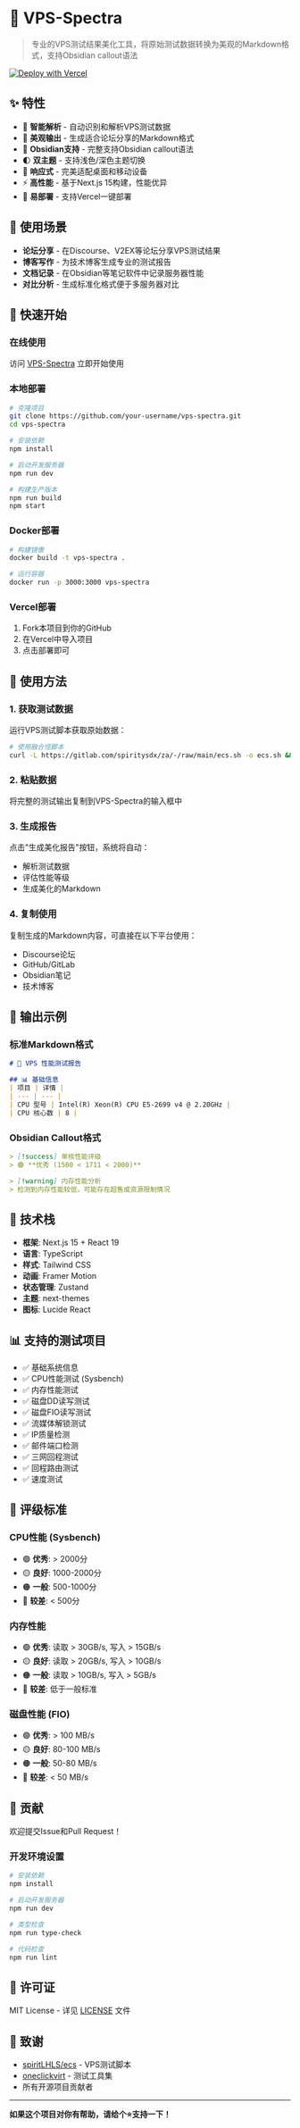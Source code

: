 # 🚀 VPS-Spectra

> 专业的VPS测试结果美化工具，将原始测试数据转换为美观的Markdown格式，支持Obsidian callout语法

[![Deploy with Vercel](https://vercel.com/button)](https://vercel.com/new/clone?repository-url=https://github.com/your-username/vps-spectra)

## ✨ 特性

- 🎯 **智能解析** - 自动识别和解析VPS测试数据
- 🎨 **美观输出** - 生成适合论坛分享的Markdown格式
- 📝 **Obsidian支持** - 完整支持Obsidian callout语法
- 🌓 **双主题** - 支持浅色/深色主题切换
- 📱 **响应式** - 完美适配桌面和移动设备
- ⚡ **高性能** - 基于Next.js 15构建，性能优异
- 🔧 **易部署** - 支持Vercel一键部署

## 🎯 使用场景

- **论坛分享** - 在Discourse、V2EX等论坛分享VPS测试结果
- **博客写作** - 为技术博客生成专业的测试报告
- **文档记录** - 在Obsidian等笔记软件中记录服务器性能
- **对比分析** - 生成标准化格式便于多服务器对比

## 🚀 快速开始

### 在线使用

访问 [VPS-Spectra](https://vps-spectra.vercel.app) 立即开始使用

### 本地部署

```bash
# 克隆项目
git clone https://github.com/your-username/vps-spectra.git
cd vps-spectra

# 安装依赖
npm install

# 启动开发服务器
npm run dev

# 构建生产版本
npm run build
npm start
```

### Docker部署

```bash
# 构建镜像
docker build -t vps-spectra .

# 运行容器
docker run -p 3000:3000 vps-spectra
```

### Vercel部署

1. Fork本项目到你的GitHub
2. 在Vercel中导入项目
3. 点击部署即可

## 📖 使用方法

### 1. 获取测试数据

运行VPS测试脚本获取原始数据：

```bash
# 使用融合怪脚本
curl -L https://gitlab.com/spiritysdx/za/-/raw/main/ecs.sh -o ecs.sh && chmod +x ecs.sh && bash ecs.sh
```

### 2. 粘贴数据

将完整的测试输出复制到VPS-Spectra的输入框中

### 3. 生成报告

点击"生成美化报告"按钮，系统将自动：
- 解析测试数据
- 评估性能等级
- 生成美化的Markdown

### 4. 复制使用

复制生成的Markdown内容，可直接在以下平台使用：
- Discourse论坛
- GitHub/GitLab
- Obsidian笔记
- 技术博客

## 🎨 输出示例

### 标准Markdown格式
```markdown
# 🚀 VPS 性能测试报告

## 📊 基础信息
| 项目 | 详情 |
| --- | --- |
| CPU 型号 | Intel(R) Xeon(R) CPU E5-2699 v4 @ 2.20GHz |
| CPU 核心数 | 8 |
```

### Obsidian Callout格式
```markdown
> [!success] 单核性能评级
> 🟢 **优秀 (1500 < 1711 < 2000)**

> [!warning] 内存性能分析
> 检测到内存性能较低，可能存在超售或资源限制情况
```

## 🔧 技术栈

- **框架**: Next.js 15 + React 19
- **语言**: TypeScript
- **样式**: Tailwind CSS
- **动画**: Framer Motion
- **状态管理**: Zustand
- **主题**: next-themes
- **图标**: Lucide React

## 📊 支持的测试项目

- ✅ 基础系统信息
- ✅ CPU性能测试 (Sysbench)
- ✅ 内存性能测试
- ✅ 磁盘DD读写测试
- ✅ 磁盘FIO读写测试
- ✅ 流媒体解锁测试
- ✅ IP质量检测
- ✅ 邮件端口检测
- ✅ 三网回程测试
- ✅ 回程路由测试
- ✅ 速度测试

## 🎯 评级标准

### CPU性能 (Sysbench)
- 🟢 **优秀**: > 2000分
- 🟡 **良好**: 1000-2000分
- 🟠 **一般**: 500-1000分
- 🔴 **较差**: < 500分

### 内存性能
- 🟢 **优秀**: 读取 > 30GB/s, 写入 > 15GB/s
- 🟡 **良好**: 读取 > 20GB/s, 写入 > 10GB/s
- 🟠 **一般**: 读取 > 10GB/s, 写入 > 5GB/s
- 🔴 **较差**: 低于一般标准

### 磁盘性能 (FIO)
- 🟢 **优秀**: > 100 MB/s
- 🟡 **良好**: 80-100 MB/s
- 🟠 **一般**: 50-80 MB/s
- 🔴 **较差**: < 50 MB/s

## 🤝 贡献

欢迎提交Issue和Pull Request！

### 开发环境设置

```bash
# 安装依赖
npm install

# 启动开发服务器
npm run dev

# 类型检查
npm run type-check

# 代码检查
npm run lint
```

## 📄 许可证

MIT License - 详见 [LICENSE](LICENSE) 文件

## 🙏 致谢

- [spiritLHLS/ecs](https://github.com/spiritLHLS/ecs) - VPS测试脚本
- [oneclickvirt](https://github.com/oneclickvirt) - 测试工具集
- 所有开源项目贡献者

---

**如果这个项目对你有帮助，请给个⭐️支持一下！**